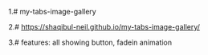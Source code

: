 1.# my-tabs-image-gallery

2.# https://shaqibul-neil.github.io/my-tabs-image-gallery/

3.# features: all showing button, fadein animation

